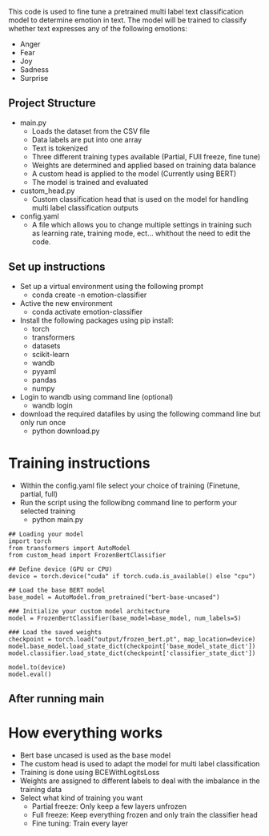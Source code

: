 This code is used to fine tune a pretrained multi label text classification model to determine emotion in text. The model will be trained to classify whether text expresses any of the following emotions:
- Anger
- Fear
- Joy
- Sadness
- Surprise

## Project Structure
- main.py
    - Loads the dataset from the CSV file
    - Data labels are put into one array
    - Text is tokenized
    - Three different training types available (Partial, FUll freeze, fine tune)
    - Weights are determined and applied based on training data balance
    - A custom head is applied to the model (Currently using BERT)
    - The model is trained and evaluated
- custom_head.py
    - Custom classification head that is used on the model for handling multi label classification outputs
- config.yaml
    - A file which allows you to change multiple settings in training such as learning rate, training mode, ect... whithout the need to edit the code.

## Set up instructions
- Set up a virtual environment using the following prompt
    - conda create -n emotion-classifier
- Active the new environment
    - conda activate emotion-classifier
- Install the following packages using pip install:
    - torch
    - transformers
    - datasets
    - scikit-learn 
    - wandb
    - pyyaml
    - pandas
    - numpy
- Login to wandb using command line (optional)
    - wandb login
- download the required datafiles by using the following command line but only run once
    - python download.py

# Training instructions
- Within the config.yaml file select your choice of training (Finetune, partial, full)
- Run the script using the followibng command line to perform your selected training
    - python main.py

```
## Loading your model
import torch
from transformers import AutoModel
from custom_head import FrozenBertClassifier

## Define device (GPU or CPU)
device = torch.device("cuda" if torch.cuda.is_available() else "cpu")

## Load the base BERT model
base_model = AutoModel.from_pretrained("bert-base-uncased")

### Initialize your custom model architecture
model = FrozenBertClassifier(base_model=base_model, num_labels=5)

### Load the saved weights
checkpoint = torch.load("output/frozen_bert.pt", map_location=device)
model.base_model.load_state_dict(checkpoint['base_model_state_dict'])
model.classifier.load_state_dict(checkpoint['classifier_state_dict'])

model.to(device)
model.eval()
```


    

## After running main




# How everything works
- Bert base uncased is used as the base model
- The custom head is used to adapt the model for multi label classification
- Training is done using BCEWithLogitsLoss
- Weights are assigned to different labels to deal with the imbalance in the training data
- Select what kind of training you want
    - Partial freeze: Only keep a few layers unfrozen
    - Full freeze: Keep everything frozen and only train the classifier head
    - Fine tuning: Train every layer
